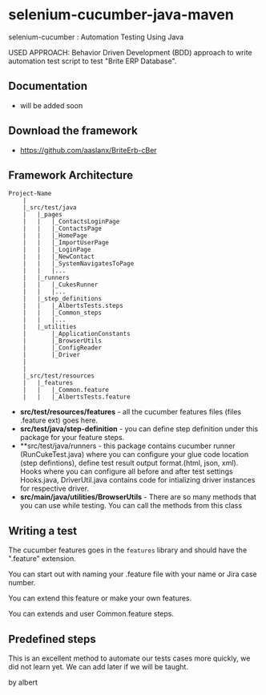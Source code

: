 selenium-cucumber-java-maven
=================

selenium-cucumber : Automation Testing Using Java

USED APPROACH: Behavior Driven Development (BDD) approach to write automation test script to test "Brite ERP Database".



Documentation
-------------
* will be added soon

Download the framework
--------------
* https://github.com/aaslanx/BriteErb-cBer

Framework Architecture
--------------
	Project-Name
		|
		|_src/test/java
		|	|_pages
		|   |   |_ContactsLoginPage
		|   |   |_ContactsPage
		|   |   |_HomePage
		|   |   |_ImportUserPage
		|   |   |_LoginPage
		|	|	|_NewContact
		|   |   |_SystemNavigatesToPage
		|	|	|...
		|	|_runners
		|	|	|_CukesRunner
		|	|	|...
		|	|_step_definitions
		|	|	|_AlbertsTests.steps
		|	|	|_Common_steps
		|	|	|...
		|   |_utilities
		|       |_ApplicationConstants
		|       |_BrowserUtils
		|       |_ConfigReader
		|       |_Driver
		|
		|
		|_src/test/resources
		|	|_features
		|	|	|_Common.feature
		|	|	|_AlbertsTests.feature

* **src/test/resources/features** - all the cucumber features files (files .feature ext) goes here.
* **src/test/java/step-definition** - you can define step definition under this package for your feature steps.
* **src/test/java/runners - this package contains cucumber runner (RunCukeTest.java) where you can configure your glue code location (step defintions), define test result output format.(html, json, xml). Hooks where you can configure all before and after test settings Hooks.java, DriverUtil.java contains code for intializing driver instances for respective driver.
* **src/main/java/utilities/BrowserUtils** - There are so many methods that you can use while testing. You can call the methods from this class

Writing a test
--------------

The cucumber features goes in the `features` library and should have the ".feature" extension.

You can start out with naming your .feature file with your name or Jira case number.

You can extend this feature or make your own features.

You can extends and user Common.feature steps.


Predefined steps
-----------------
This is an excellent method to automate our tests cases more quickly, we did not learn yet. We can add later if we will be taught.

by albert